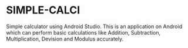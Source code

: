 # SIMPLE-CALCI
Simple calculator using Android Studio.
This is an application on Android which can perform basic calculations like Addition, Subtraction, Multiplication, Devision and Modulus accurately.
